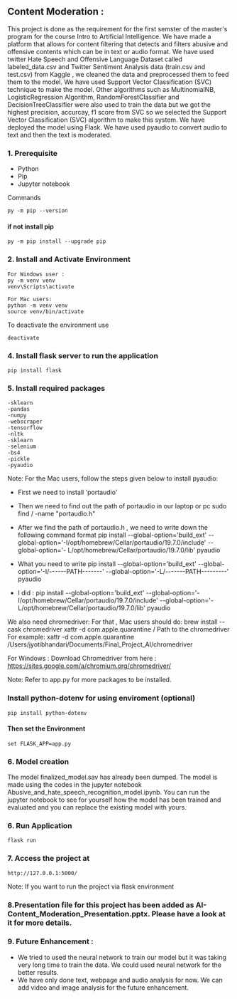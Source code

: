 ## Content Moderation : 

This project is done as the requirement for the first semster of the master's program for the course Intro to Artificial Intelligence. We have made  a platform  that allows for content filtering that detects and filters abusive and offensive contents which can be in text or audio format. We have used twitter Hate Speech and Offensive Language Dataset called labeled_data.csv and Twitter Sentiment Analysis data (train.csv and test.csv) from Kaggle , we cleaned the data and preprocessed them to feed them to the model. We have used Support Vector Classification (SVC) technique to make the model. Other algorithms such as MultinomialNB, LogisticRegression Algorithm, RandomForestClassifier and DecisionTreeClassifier were also used to train the data but we got the highest precision, accurcay, f1 score from SVC so we selected the Support Vector Classification (SVC) algorithm to make this system. We have deployed the model using Flask. We have used pyaudio to convert audio to text and then the text is moderated.

### 1. Prerequisite
- Python
- Pip
- Jupyter notebook

Commands

    py -m pip --version

#### if not install pip
    py -m pip install --upgrade pip

### 2. Install and Activate Environment
    For Windows user : 
    py -m venv venv
    venv\Scripts\activate

    For Mac users: 
    python -m venv venv
    source venv/bin/activate

To deactivate the environment use
    
    deactivate

### 4. Install flask server to run the application
    pip install flask

### 5. Install required packages
    -sklearn 
    -pandas 
    -numpy 
    -webscraper 
    -tensorflow 
    -nltk 
    -sklearn 
    -selenium 
    -bs4 
    -pickle
    -pyaudio

Note: For the Mac users, follow the steps given below to install pyaudio: 
* First we need to install 'portaudio'

* Then we need to find out the path of portaudio in our laptop or pc
 sudo find / -name "portaudio.h"

* After we find the path of portaudio.h , we need to write down the following command format
  pip install --global-option='build_ext' --global-option='-I/opt/homebrew/Cellar/portaudio/19.7.0/include' --global-option='-  L/opt/homebrew/Cellar/portaudio/19.7.0/lib' pyaudio

* What you need to write
pip install --global-option='build_ext' --global-option='-I/------PATH-------' --global-option='-L/-------PATH---------' pyaudio

* I did : pip install --global-option='build_ext' --global-option='-I/opt/homebrew/Cellar/portaudio/19.7.0/include' --global-option='-L/opt/homebrew/Cellar/portaudio/19.7.0/lib' pyaudio

We also need chromedriver:
For that , Mac users should do:
brew install --cask chromedriver
xattr -d com.apple.quarantine / Path to the chromedriver
For example:
xattr -d com.apple.quarantine /Users/jyotibhandari/Documents/Final_Project_AI/chromedriver

For Windows :
Download Chromedriver from  here : https://sites.google.com/a/chromium.org/chromedriver/

Note: Refer to app.py for more packages to be installed.

### Install python-dotenv for using enviroment (optional)
    pip install python-dotenv

#### Then set the Environment 
    set FLASK_APP=app.py

### 6. Model creation 
The model finalized_model.sav has already been dumped. The model is made using the codes in the jupyter notebook Abusive_and_hate_speech_recognition_model.ipynb. You can run the jupyter notebook to see for yourself how the model has been trained and evaluated and you can replace the existing model with yours. 

### 6. Run Application
    flask run

### 7. Access the project at
    http://127.0.0.1:5000/
    
Note: If you want to run the project via flask environment 
   
### 8.Presentation file for this project has been added as AI- Content_Moderation_Presentation.pptx. Please have a look at it for more details.

### 9. Future Enhancement :
* We tried to used the neural network to train our model but it was taking very long time to train the data. We could used neural network for the better results. 
* We have only done text, webpage and audio analysis for now. We can add video and image analysis for the future enhancement. 
    
    

   


